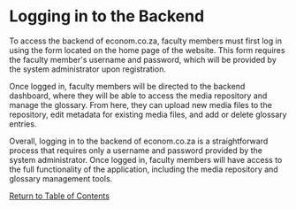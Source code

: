 # Logging in to the Backend

To access the backend of econom.co.za, faculty members must first log in using the form located on the home page of the website. This form requires the faculty member's username and password, which will be provided by the system administrator upon registration.

Once logged in, faculty members will be directed to the backend dashboard, where they will be able to access the media repository and manage the glossary. From here, they can upload new media files to the repository, edit metadata for existing media files, and add or delete glossary entries.

Overall, logging in to the backend of econom.co.za is a straightforward process that requires only a username and password provided by the system administrator. Once logged in, faculty members will have access to the full functionality of the application, including the media repository and glossary management tools.

[Return to Table of Contents](functionality-lecturers)
